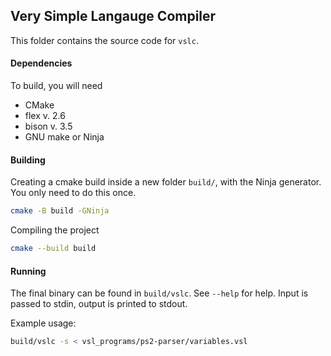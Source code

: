 ## Very Simple Langauge Compiler

This folder contains the source code for `vslc`.

#### Dependencies
To build, you will need
 - CMake
 - flex v. 2.6
 - bison v. 3.5
 - GNU make or Ninja
 
#### Building

Creating a cmake build inside a new folder `build/`, with the Ninja generator. You only need to do this once.
``` sh
cmake -B build -GNinja
```

Compiling the project
``` sh
cmake --build build
```

#### Running
The final binary can be found in `build/vslc`. See `--help` for help.
Input is passed to stdin, output is printed to stdout.

Example usage:
``` sh
build/vslc -s < vsl_programs/ps2-parser/variables.vsl
```

